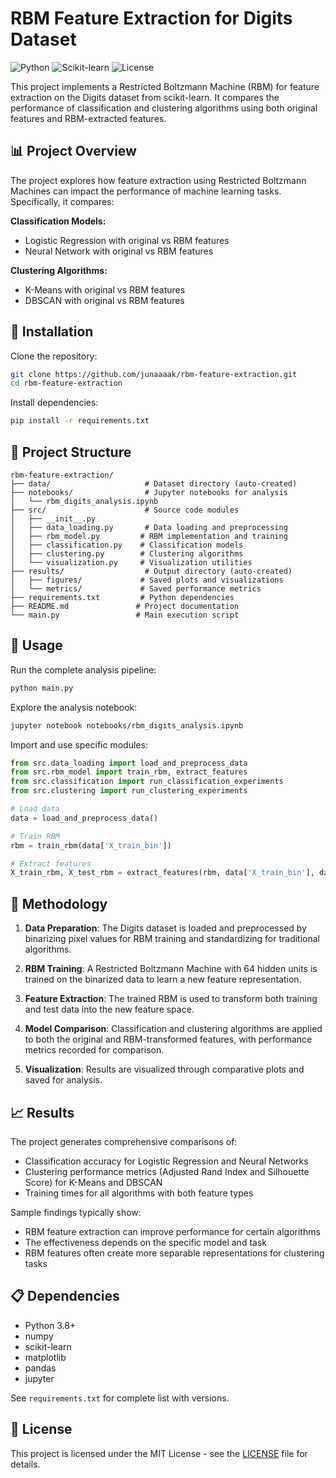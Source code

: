 # RBM Feature Extraction for Digits Dataset

![Python](https://img.shields.io/badge/Python-3.8%2B-blue)
![Scikit-learn](https://img.shields.io/badge/Scikit--learn-1.0%2B-orange)
![License](https://img.shields.io/badge/License-MIT-green)

This project implements a Restricted Boltzmann Machine (RBM) for feature extraction on the Digits dataset from scikit-learn. It compares the performance of classification and clustering algorithms using both original features and RBM-extracted features.

## 📊 Project Overview

The project explores how feature extraction using Restricted Boltzmann Machines can impact the performance of machine learning tasks. Specifically, it compares:

**Classification Models:**
- Logistic Regression with original vs RBM features
- Neural Network with original vs RBM features

**Clustering Algorithms:**
- K-Means with original vs RBM features
- DBSCAN with original vs RBM features

## 🚀 Installation

Clone the repository:
```bash
git clone https://github.com/junaaaak/rbm-feature-extraction.git
cd rbm-feature-extraction
```

Install dependencies:
```bash
pip install -r requirements.txt
```

## 📁 Project Structure

```
rbm-feature-extraction/
├── data/                     # Dataset directory (auto-created)
├── notebooks/                # Jupyter notebooks for analysis
│   └── rbm_digits_analysis.ipynb
├── src/                      # Source code modules
│   ├── __init__.py
│   ├── data_loading.py       # Data loading and preprocessing
│   ├── rbm_model.py         # RBM implementation and training
│   ├── classification.py    # Classification models
│   ├── clustering.py        # Clustering algorithms
│   └── visualization.py     # Visualization utilities
├── results/                  # Output directory (auto-created)
│   ├── figures/             # Saved plots and visualizations
│   └── metrics/             # Saved performance metrics
├── requirements.txt         # Python dependencies
├── README.md               # Project documentation
└── main.py                 # Main execution script
```

## 🎯 Usage

Run the complete analysis pipeline:
```bash
python main.py
```

Explore the analysis notebook:
```bash
jupyter notebook notebooks/rbm_digits_analysis.ipynb
```

Import and use specific modules:
```python
from src.data_loading import load_and_preprocess_data
from src.rbm_model import train_rbm, extract_features
from src.classification import run_classification_experiments
from src.clustering import run_clustering_experiments

# Load data
data = load_and_preprocess_data()

# Train RBM
rbm = train_rbm(data['X_train_bin'])

# Extract features
X_train_rbm, X_test_rbm = extract_features(rbm, data['X_train_bin'], data['X_test_bin'])
```

## 🔬 Methodology

1. **Data Preparation**: The Digits dataset is loaded and preprocessed by binarizing pixel values for RBM training and standardizing for traditional algorithms.

2. **RBM Training**: A Restricted Boltzmann Machine with 64 hidden units is trained on the binarized data to learn a new feature representation.

3. **Feature Extraction**: The trained RBM is used to transform both training and test data into the new feature space.

4. **Model Comparison**: Classification and clustering algorithms are applied to both the original and RBM-transformed features, with performance metrics recorded for comparison.

5. **Visualization**: Results are visualized through comparative plots and saved for analysis.

## 📈 Results

The project generates comprehensive comparisons of:

- Classification accuracy for Logistic Regression and Neural Networks
- Clustering performance metrics (Adjusted Rand Index and Silhouette Score) for K-Means and DBSCAN
- Training times for all algorithms with both feature types

Sample findings typically show:
- RBM feature extraction can improve performance for certain algorithms
- The effectiveness depends on the specific model and task
- RBM features often create more separable representations for clustering tasks

## 📋 Dependencies

- Python 3.8+
- numpy
- scikit-learn
- matplotlib
- pandas
- jupyter

See `requirements.txt` for complete list with versions.

## 📝 License

This project is licensed under the MIT License - see the [LICENSE](LICENSE) file for details.
